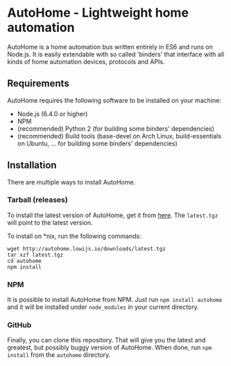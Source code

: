 # AutoHome - Lightweight home automation
AutoHome is a home automation bus written entirely in ES6 and runs on Node.js.
It is easily extendable with so called 'binders' that interface with all kinds of home automation devices, protocols and APIs.

## Requirements
AutoHome requires the following software to be installed on your machine:

- Node.js (6.4.0 or higher)
- NPM
- (recommended) Python 2 (for building some binders' dependencies)
- (recommended) Build tools (base-devel on Arch Linux, build-essentials on Ubuntu, ... for building some binders' dependencies)

## Installation
There are multiple ways to install AutoHome.

### Tarball (releases)
To install the latest version of AutoHome, get it from [here](http://autohome.lowijs.io/downloads). The `latest.tgz` will point to the latest version.

To install on *nix, run the following commands:
```
wget http://autohome.lowijs.io/downloads/latest.tgz
tar xzf latest.tgz
cd autohome
npm install
```

### NPM
It is possible to install AutoHome from NPM. Just run `npm install autohome` and it will be installed under `node_modules` in your current directory.

### GitHub
Finally, you can clone this repository. That will give you the latest and greatest, but possibly buggy version of AutoHome. When done, run `npm install` from the `autohome` directory.
